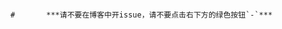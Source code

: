 ```````````````````````````````````````````````````````````````````````
```````````````````````````````````````````````````````````````````````
```````````````````````````````````````````````````````````````````````
#       ***请不要在博客中开issue，请不要点击右下方的绿色按钮`-`***
```````````````````````````````````````````````````````````````````````
```````````````````````````````````````````````````````````````````````
```````````````````````````````````````````````````````````````````````
